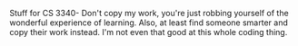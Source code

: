 Stuff for CS 3340- Don't copy my work, you're just robbing yourself of the wonderful experience of learning. Also, at least find someone smarter and copy their work instead. I'm not even that good at this whole coding thing.
